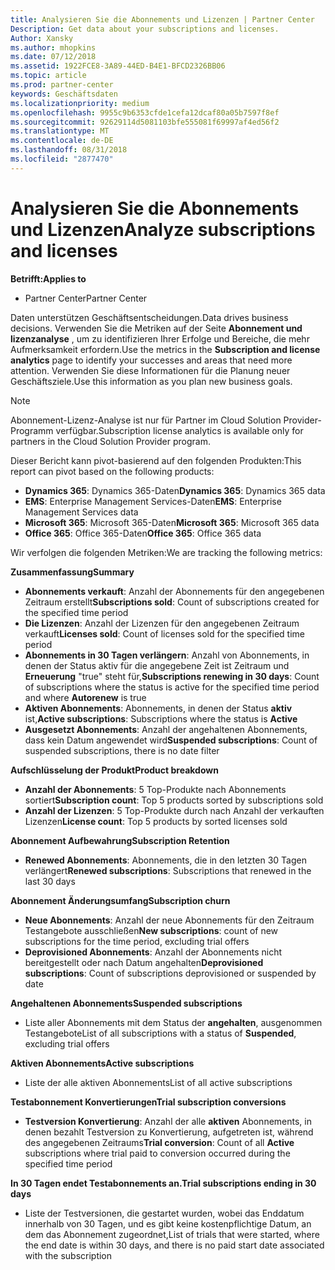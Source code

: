 ```yaml
---
title: Analysieren Sie die Abonnements und Lizenzen | Partner Center
Description: Get data about your subscriptions and licenses.
Author: Xansky
ms.author: mhopkins
ms.date: 07/12/2018
ms.assetid: 1922FCE8-3A89-44ED-B4E1-BFCD2326BB06
ms.topic: article
ms.prod: partner-center
keywords: Geschäftsdaten
ms.localizationpriority: medium
ms.openlocfilehash: 9955c9b6353cfde1cefa12dcaf80a05b7597f8ef
ms.sourcegitcommit: 92629114d5081103bfe555081f69997af4ed56f2
ms.translationtype: MT
ms.contentlocale: de-DE
ms.lasthandoff: 08/31/2018
ms.locfileid: "2877470"
---
```

# <a name="analyze-subscriptions-and-licenses"></a><span data-ttu-id="b0e62-103">Analysieren Sie die Abonnements und Lizenzen</span><span class="sxs-lookup"><span data-stu-id="b0e62-103">Analyze subscriptions and licenses</span></span> 

**<span data-ttu-id="b0e62-104">Betrifft:</span><span class="sxs-lookup"><span data-stu-id="b0e62-104">Applies to</span></span>**
- <span data-ttu-id="b0e62-105">Partner Center</span><span class="sxs-lookup"><span data-stu-id="b0e62-105">Partner Center</span></span>

<span data-ttu-id="b0e62-106">Daten unterstützen Geschäftsentscheidungen.</span><span class="sxs-lookup"><span data-stu-id="b0e62-106">Data drives business decisions.</span></span> <span data-ttu-id="b0e62-107">Verwenden Sie die Metriken auf der Seite **Abonnement und lizenzanalyse** , um zu identifizieren Ihrer Erfolge und Bereiche, die mehr Aufmerksamkeit erfordern.</span><span class="sxs-lookup"><span data-stu-id="b0e62-107">Use the metrics in the **Subscription and license analytics** page to identify your successes and areas that need more attention.</span></span> <span data-ttu-id="b0e62-108">Verwenden Sie diese Informationen für die Planung neuer Geschäftsziele.</span><span class="sxs-lookup"><span data-stu-id="b0e62-108">Use this information as you plan new business goals.</span></span>

> [!NOTE]
> <span data-ttu-id="b0e62-109">Abonnement-Lizenz-Analyse ist nur für Partner im Cloud Solution Provider-Programm verfügbar.</span><span class="sxs-lookup"><span data-stu-id="b0e62-109">Subscription license analytics is available only for partners in the Cloud Solution Provider program.</span></span>


<span data-ttu-id="b0e62-110">Dieser Bericht kann pivot-basierend auf den folgenden Produkten:</span><span class="sxs-lookup"><span data-stu-id="b0e62-110">This report can pivot based on the following products:</span></span>

 - <span data-ttu-id="b0e62-111">**Dynamics 365**: Dynamics 365-Daten</span><span class="sxs-lookup"><span data-stu-id="b0e62-111">**Dynamics 365**: Dynamics 365 data</span></span>  
 - <span data-ttu-id="b0e62-112">**EMS**: Enterprise Management Services-Daten</span><span class="sxs-lookup"><span data-stu-id="b0e62-112">**EMS**: Enterprise Management Services data</span></span>  
 - <span data-ttu-id="b0e62-113">**Microsoft 365**: Microsoft 365-Daten</span><span class="sxs-lookup"><span data-stu-id="b0e62-113">**Microsoft 365**: Microsoft 365 data</span></span>  
 - <span data-ttu-id="b0e62-114">**Office 365**: Office 365-Daten</span><span class="sxs-lookup"><span data-stu-id="b0e62-114">**Office 365**: Office 365 data</span></span>  


<span data-ttu-id="b0e62-115">Wir verfolgen die folgenden Metriken:</span><span class="sxs-lookup"><span data-stu-id="b0e62-115">We are tracking the following metrics:</span></span>

**<span data-ttu-id="b0e62-116">Zusammenfassung</span><span class="sxs-lookup"><span data-stu-id="b0e62-116">Summary</span></span>**  
 - <span data-ttu-id="b0e62-117">**Abonnements verkauft**: Anzahl der Abonnements für den angegebenen Zeitraum erstellt</span><span class="sxs-lookup"><span data-stu-id="b0e62-117">**Subscriptions sold**: Count of subscriptions created for the specified time period</span></span>  
 - <span data-ttu-id="b0e62-118">**Die Lizenzen**: Anzahl der Lizenzen für den angegebenen Zeitraum verkauft</span><span class="sxs-lookup"><span data-stu-id="b0e62-118">**Licenses sold**: Count of licenses sold for the specified time period</span></span>   
 - <span data-ttu-id="b0e62-119">**Abonnements in 30 Tagen verlängern**: Anzahl von Abonnements, in denen der Status aktiv für die angegebene Zeit ist Zeitraum und **Erneuerung** "true" steht für,</span><span class="sxs-lookup"><span data-stu-id="b0e62-119">**Subscriptions renewing in 30 days**: Count of subscriptions where the status is active for the specified time period and where **Autorenew** is true</span></span>
 - <span data-ttu-id="b0e62-120">**Aktiven Abonnements**: Abonnements, in denen der Status **aktiv** ist,</span><span class="sxs-lookup"><span data-stu-id="b0e62-120">**Active subscriptions**: Subscriptions where the status is **Active**</span></span>  
 - <span data-ttu-id="b0e62-121">**Ausgesetzt Abonnements**: Anzahl der angehaltenen Abonnements, dass kein Datum angewendet wird</span><span class="sxs-lookup"><span data-stu-id="b0e62-121">**Suspended subscriptions**: Count of suspended subscriptions, there is no date filter</span></span>  

**<span data-ttu-id="b0e62-122">Aufschlüsselung der Produkt</span><span class="sxs-lookup"><span data-stu-id="b0e62-122">Product breakdown</span></span>**  
 - <span data-ttu-id="b0e62-123">**Anzahl der Abonnements**: 5 Top-Produkte nach Abonnements sortiert</span><span class="sxs-lookup"><span data-stu-id="b0e62-123">**Subscription count**: Top 5 products sorted by subscriptions sold</span></span>  
 - <span data-ttu-id="b0e62-124">**Anzahl der Lizenzen**: 5 Top-Produkte durch nach Anzahl der verkauften Lizenzen</span><span class="sxs-lookup"><span data-stu-id="b0e62-124">**License count**: Top 5 products by sorted licenses sold</span></span>

**<span data-ttu-id="b0e62-125">Abonnement Aufbewahrung</span><span class="sxs-lookup"><span data-stu-id="b0e62-125">Subscription Retention</span></span>**
 - <span data-ttu-id="b0e62-126">**Renewed Abonnements**: Abonnements, die in den letzten 30 Tagen verlängert</span><span class="sxs-lookup"><span data-stu-id="b0e62-126">**Renewed subscriptions**: Subscriptions that renewed in the last 30 days</span></span>  

**<span data-ttu-id="b0e62-127">Abonnement Änderungsumfang</span><span class="sxs-lookup"><span data-stu-id="b0e62-127">Subscription churn</span></span>**  
 - <span data-ttu-id="b0e62-128">**Neue Abonnements**: Anzahl der neue Abonnements für den Zeitraum Testangebote ausschließen</span><span class="sxs-lookup"><span data-stu-id="b0e62-128">**New subscriptions**: count of new subscriptions for the time period, excluding trial offers</span></span>  
 - <span data-ttu-id="b0e62-129">**Deprovisioned Abonnements**: Anzahl der Abonnements nicht bereitgestellt oder nach Datum angehalten</span><span class="sxs-lookup"><span data-stu-id="b0e62-129">**Deprovisioned subscriptions**: Count of subscriptions deprovisioned or suspended by date</span></span>  

**<span data-ttu-id="b0e62-130">Angehaltenen Abonnements</span><span class="sxs-lookup"><span data-stu-id="b0e62-130">Suspended subscriptions</span></span>**  
 - <span data-ttu-id="b0e62-131">Liste aller Abonnements mit dem Status der **angehalten**, ausgenommen Testangebote</span><span class="sxs-lookup"><span data-stu-id="b0e62-131">List of all subscriptions with a status of **Suspended**, excluding trial offers</span></span>  
  
**<span data-ttu-id="b0e62-132">Aktiven Abonnements</span><span class="sxs-lookup"><span data-stu-id="b0e62-132">Active subscriptions</span></span>**
 - <span data-ttu-id="b0e62-133">Liste der alle aktiven Abonnements</span><span class="sxs-lookup"><span data-stu-id="b0e62-133">List of all active subscriptions</span></span>  

**<span data-ttu-id="b0e62-134">Testabonnement Konvertierungen</span><span class="sxs-lookup"><span data-stu-id="b0e62-134">Trial subscription conversions</span></span>**  
 - <span data-ttu-id="b0e62-135">**Testversion Konvertierung**: Anzahl der alle **aktiven** Abonnements, in denen bezahlt Testversion zu Konvertierung, aufgetreten ist, während des angegebenen Zeitraums</span><span class="sxs-lookup"><span data-stu-id="b0e62-135">**Trial conversion**: Count of all **Active** subscriptions where trial paid to conversion occurred during the specified time period</span></span>  

**<span data-ttu-id="b0e62-136">In 30 Tagen endet Testabonnements an.</span><span class="sxs-lookup"><span data-stu-id="b0e62-136">Trial subscriptions ending in 30 days</span></span>**  
 - <span data-ttu-id="b0e62-137">Liste der Testversionen, die gestartet wurden, wobei das Enddatum innerhalb von 30 Tagen, und es gibt keine kostenpflichtige Datum, an dem das Abonnement zugeordnet,</span><span class="sxs-lookup"><span data-stu-id="b0e62-137">List of trials that were started, where the end date is within 30 days, and there is no paid start date associated with the subscription</span></span>  

  